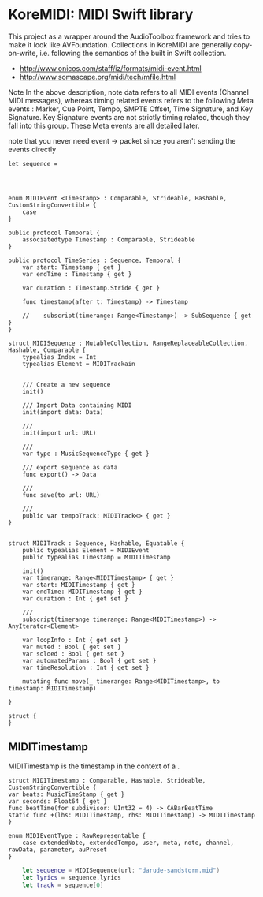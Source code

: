 # KoreMIDI: MIDI Swift library

This project as a wrapper around the AudioToolbox framework and tries to make it look like AVFoundation.
Collections in KoreMIDI are generally copy-on-write, i.e. following the semantics of the built in Swift collection.

* http://www.onicos.com/staff/iz/formats/midi-event.html
* http://www.somascape.org/midi/tech/mfile.html

Note In the above description, note data refers to all MIDI events (Channel MIDI messages), whereas timing related events refers to the following Meta events : Marker, Cue Point, Tempo, SMPTE Offset, Time Signature, and Key Signature. Key Signature events are not strictly timing related, though they fall into this group. These Meta events are all detailed later.

note that you never need event -> packet since you aren't sending the events directly

```
let sequence = 
```

```



enum MIDIEvent <Timestamp> : Comparable, Strideable, Hashable, CustomStringConvertible {
    case 
}

public protocol Temporal {
    associatedtype Timestamp : Comparable, Strideable
}

public protocol TimeSeries : Sequence, Temporal {
    var start: Timestamp { get }
    var endTime : Timestamp { get }

    var duration : Timestamp.Stride { get }

    func timestamp(after t: Timestamp) -> Timestamp

    //    subscript(timerange: Range<Timestamp>) -> SubSequence { get }
}

```

```
struct MIDISequence : MutableCollection, RangeReplaceableCollection, Hashable, Comparable {
    typealias Index = Int
    typealias Element = MIDITrackain


    /// Create a new sequence
    init()

    /// Import Data containing MIDI
    init(import data: Data)

    /// 
    init(import url: URL)

    /// 
    var type : MusicSequenceType { get }

    /// export sequence as data
    func export() -> Data

    ///
    func save(to url: URL)

    ///
    public var tempoTrack: MIDITrack<> { get }
}

```


```

```

```
struct MIDITrack : Sequence, Hashable, Equatable {
    public typealias Element = MIDIEvent
    public typealias Timestamp = MIDITimestamp

    init()
    var timerange: Range<MIDITimestamp> { get }
    var start: MIDITimestamp { get }
    var endTime: MIDITimestamp { get }
    var duration : Int { get set }

    /// 
    subscript(timerange timerange: Range<MIDITimestamp>) -> AnyIterator<Element>

    var loopInfo : Int { get set }
    var muted : Bool { get set }
    var soloed : Bool { get set }
    var automatedParams : Bool { get set }
    var timeResolution : Int { get set } 

    mutating func move(_ timerange: Range<MIDITimestamp>, to timestamp: MIDITimestamp)

}
```

```
struct {
}
```

 

## MIDITimestamp

MIDITimestamp is the timestamp in the context of a . 

```
struct MIDITimestamp : Comparable, Hashable, Strideable, CustomStringConvertible {
var beats: MusicTimeStamp { get }
var seconds: Float64 { get }
func beatTime(for subdivisor: UInt32 = 4) -> CABarBeatTime
static func +(lhs: MIDITimestamp, rhs: MIDITimestamp) -> MIDITimestamp
}
```


```
enum MIDIEventType : RawRepresentable {
    case extendedNote, extendedTempo, user, meta, note, channel, rawData, parameter, auPreset
}

```



```swift
    let sequence = MIDISequence(url: "darude-sandstorm.mid")
    let lyrics = sequence.lyrics
    let track = sequence[0]
    
 
```
